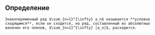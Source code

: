 ## Определение
```spoiler-markdown
Знакопеременный ряд $\sum_{n=1}^{\infty} a_n$ называется **условно сходящимся**, если он сходится, но ряд, составленный из абсолютных величин его членов, $\sum_{n=1}^{\infty} |a_n|$, расходится.
```


